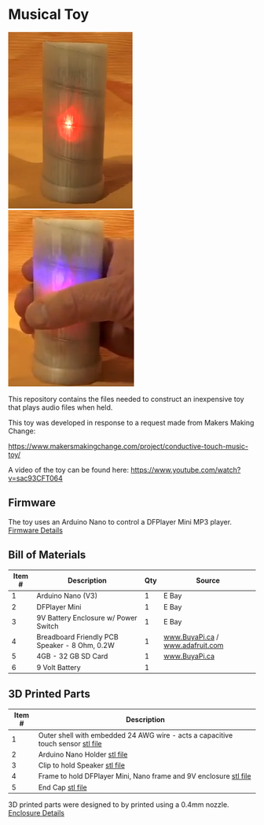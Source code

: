 # Musical Toy

![Toy in idle state](docs/images/toy_idle.png)
![Toy in idle state](docs/images/toy_playing_music.png)

This repository contains the files needed to construct an inexpensive toy
that plays audio files when held. 

This toy was developed in response to a
request made from Makers Making Change:

https://www.makersmakingchange.com/project/conductive-touch-music-toy/

A video of the toy can be found here: https://www.youtube.com/watch?v=sac93CFT064

## Firmware

The toy uses an Arduino Nano to control a DFPlayer Mini MP3 player.  [Firmware Details](firmware/README.md)

## Bill of Materials

Item # | Description                                   | Qty | Source
-------|-----------------------------------------------|----------|-------
   1   | Arduino Nano (V3)                             |  1  | E Bay
   2   | DFPlayer Mini                                 |  1  | E Bay
   3   | 9V Battery Enclosure w/ Power Switch          |  1  | E Bay
   4   | Breadboard Friendly PCB Speaker - 8 Ohm, 0.2W |  1  | www.BuyaPi.ca / www.adafruit.com
   5   | 4GB - 32 GB SD Card                           |  1  | www.BuyaPi.ca
   6   | 9 Volt Battery                                |  1  |


## 3D Printed Parts

Item # | Description                                   
-------|-----------------------------------------------------------------------
   1   | Outer shell with embedded 24 AWG wire - acts a capacitive touch sensor [stl file](enclosure/stl_files/shell.stl)
   2   | Arduino Nano Holder [stl file](enclosure/stl_files/arduino_nano_clip.stl)
   3   | Clip to hold Speaker [stl file](enclosure/stl_files/speaker_clip.stl)
   4   | Frame to hold DFPlayer Mini, Nano frame and 9V enclosure [stl file](enclosure/stl_files/9V_surround.stl)
   5   | End Cap [stl file](enclosure/stl_files/cap.stl)


3D printed parts were designed to by printed using a 0.4mm nozzle. [Enclosure Details](enclosure/README.md)
